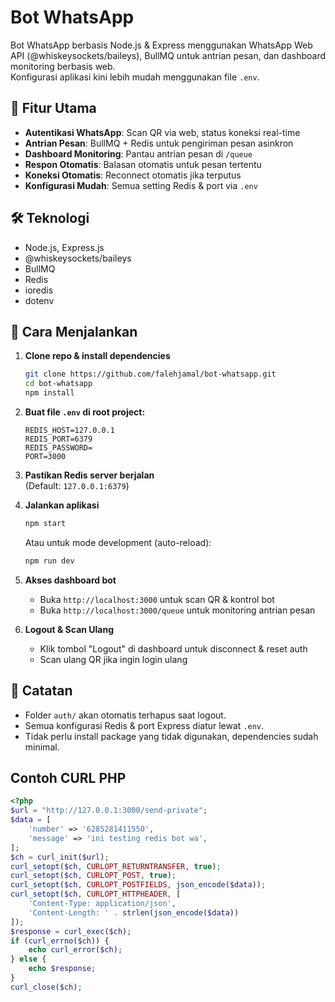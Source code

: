 # Bot WhatsApp

Bot WhatsApp berbasis Node.js & Express menggunakan WhatsApp Web API (@whiskeysockets/baileys), BullMQ untuk antrian pesan, dan dashboard monitoring berbasis web.  
Konfigurasi aplikasi kini lebih mudah menggunakan file `.env`.

## 📌 Fitur Utama
- **Autentikasi WhatsApp**: Scan QR via web, status koneksi real-time
- **Antrian Pesan**: BullMQ + Redis untuk pengiriman pesan asinkron
- **Dashboard Monitoring**: Pantau antrian pesan di `/queue`
- **Respon Otomatis**: Balasan otomatis untuk pesan tertentu
- **Koneksi Otomatis**: Reconnect otomatis jika terputus
- **Konfigurasi Mudah**: Semua setting Redis & port via `.env`

## 🛠 Teknologi
- Node.js, Express.js
- @whiskeysockets/baileys
- BullMQ
- Redis
- ioredis
- dotenv

## 🚀 Cara Menjalankan

1. **Clone repo & install dependencies**
   ```bash
   git clone https://github.com/falehjamal/bot-whatsapp.git
   cd bot-whatsapp
   npm install
   ```

2. **Buat file `.env` di root project:**
   ```
   REDIS_HOST=127.0.0.1
   REDIS_PORT=6379
   REDIS_PASSWORD=
   PORT=3000
   ```

3. **Pastikan Redis server berjalan**  
   (Default: `127.0.0.1:6379`)

4. **Jalankan aplikasi**
   ```bash
   npm start
   ```
   Atau untuk mode development (auto-reload):
   ```bash
   npm run dev
   ```

5. **Akses dashboard bot**
   - Buka `http://localhost:3000` untuk scan QR & kontrol bot
   - Buka `http://localhost:3000/queue` untuk monitoring antrian pesan

6. **Logout & Scan Ulang**
   - Klik tombol "Logout" di dashboard untuk disconnect & reset auth
   - Scan ulang QR jika ingin login ulang

## 📝 Catatan
- Folder `auth/` akan otomatis terhapus saat logout.
- Semua konfigurasi Redis & port Express diatur lewat `.env`.
- Tidak perlu install package yang tidak digunakan, dependencies sudah minimal.

## Contoh CURL PHP 
```php
<?php
$url = "http://127.0.0.1:3000/send-private";
$data = [
    'number' => '6285281411550',
    'message' => 'ini testing redis bot wa',
];
$ch = curl_init($url);
curl_setopt($ch, CURLOPT_RETURNTRANSFER, true);
curl_setopt($ch, CURLOPT_POST, true);
curl_setopt($ch, CURLOPT_POSTFIELDS, json_encode($data));
curl_setopt($ch, CURLOPT_HTTPHEADER, [
    'Content-Type: application/json',
    'Content-Length: ' . strlen(json_encode($data))
]);
$response = curl_exec($ch);
if (curl_errno($ch)) {
    echo curl_error($ch);
} else {
    echo $response;
}
curl_close($ch);
```
